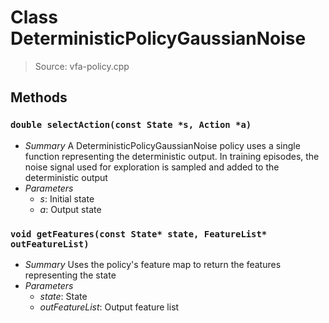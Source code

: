 # Class DeterministicPolicyGaussianNoise
> Source: vfa-policy.cpp
## Methods
### `double selectAction(const State *s, Action *a)`
* *Summary*
  A DeterministicPolicyGaussianNoise policy uses a single function representing the deterministic output. In training episodes, the noise signal used for exploration is sampled and added to the deterministic output
* *Parameters*
  * _s_: Initial state
  * _a_: Output state
### `void getFeatures(const State* state, FeatureList* outFeatureList)`
* *Summary*
  Uses the policy's feature map to return the features representing the state
* *Parameters*
  * _state_: State
  * _outFeatureList_: Output feature list
